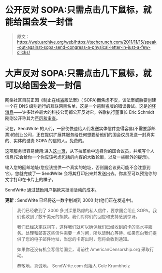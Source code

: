 # 公开反对 SOPA:只需点击几下鼠标，就能给国会发一封信

> 原文：<https://web.archive.org/web/https://techcrunch.com/2011/11/15/speak-out-against-sopa-send-congress-a-physical-letter-in-just-a-few-clicks/>

# 大声反对 SOPA:只需点击几下鼠标，就可以给国会发一封信

网络社区目前正因《制止在线盗版法案》( SOPA)而焦虑不安，该法案威胁要创建一个在 DNS 级别运行的互联网黑名单，这是一个遏制盗版的错误尝试。这是[的坏消息](https://web.archive.org/web/20221209103333/https://beta.techcrunch.com/2011/11/01/kill-switch/)——许多硅谷最大的科技公司都公开反对它，谷歌执行董事长 Eric Schmidt 刚刚公开称其为[严厉和审查](https://web.archive.org/web/20221209103333/https://beta.techcrunch.com/2011/11/15/eric-schmidt-doubles-down-on-sopa-bill-describing-it-as-censorship-draconian/)。

现在，SendWrite 的人们，一家使快速给人们发送实体信件变得容易(不需要舔邮票)的创业公司，正在提供扩展其服务给任何想要给他们的国会议员发送一封真实的、实体的谴责 SOPA 的信的人。免费的。

这项服务很容易使用:进入[这一页](https://web.archive.org/web/20221209103333/https://sendwrite.com/sopa/)，从下拉菜单中选择你的国会议员，并填写个人信息(它会给你一个你应该考虑包括的内容的大致轮廓，以及一些额外的提示)。

输入您的回邮地址(您应该提供一个真实的地址，否则国会议员可能不会注意到它)，您就完成了— SendWrite 会将其打印出来并发送出去。你甚至可以预览你的文字打印在卡片上的样子。

SendWrite 通过鼓励用户捐款来抵消活动的成本。

**更新** : SendWrite 已经将这一数字削减到 3000 封(他们正在发送中)。

> 我们已经收到了 3000 多封深思熟虑的私人信件，要求国会阻止 SOPA。我们也收到了数千美元的捐款。我们对你们的回应和支持感到惊讶。
> 
> 我们已经决定踩刹车，这样我们就可以确保我们已经收到的卡的高水平服务。处理和邮寄这些信件需要一点时间，所以请耐心等待。如果您向我们提供了您的电子邮件地址，当您的卡寄出时，您将会收到通知。
> 
> 如果你还没有机会写信给国会，请前往 AmericanCensorship.org 采取行动。
> 
> 恭敬地，真诚地，
> SendWrite.com 创始人 Cole Krumbholz